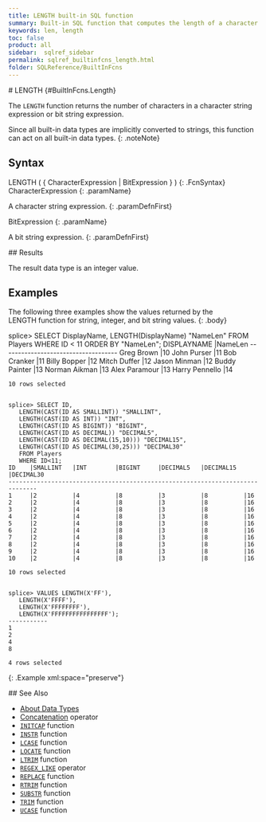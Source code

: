```yaml
---
title: LENGTH built-in SQL function
summary: Built-in SQL function that computes the length of a character or bit string expression
keywords: len, length
toc: false
product: all
sidebar:  sqlref_sidebar
permalink: sqlref_builtinfcns_length.html
folder: SQLReference/BuiltInFcns
---
```

<section>
<div class="TopicContent" data-swiftype-index="true" markdown="1">
# LENGTH   {#BuiltInFcns.Length}

The `LENGTH` function returns the number of characters in a character
string expression or bit string expression.

Since all built-in data types are implicitly converted to strings, this
function can act on all built-in data types.
{: .noteNote}

## Syntax

<div class="fcnWrapperWide" markdown="1">
    LENGTH ( { CharacterExpression | BitExpression } )
{: .FcnSyntax}

</div>
<div class="paramList" markdown="1">
CharacterExpression
{: .paramName}

A character string expression.
{: .paramDefnFirst}

BitExpression
{: .paramName}

A bit string expression.
{: .paramDefnFirst}

</div>
## Results

The result data type is an integer value.

## Examples

The following three examples show the values returned by the
LENGTH function for string, integer, and bit string values.
{: .body}

<div class="preWrapper" markdown="1">
    splice> SELECT DisplayName, LENGTH(DisplayName) "NameLen"
       FROM Players
       WHERE ID < 11
       ORDER BY "NameLen";
    DISPLAYNAME             |NameLen
    ------------------------------------
    Greg Brown              |10
    John Purser             |11
    Bob Cranker             |11
    Billy Bopper            |12
    Mitch Duffer            |12
    Jason Minman            |12
    Buddy Painter           |13
    Norman Aikman           |13
    Alex Paramour           |13
    Harry Pennello          |14
    
    10 rows selected
    
    
    splice> SELECT ID,
       LENGTH(CAST(ID AS SMALLINT)) "SMALLINT",
       LENGTH(CAST(ID AS INT)) "INT",
       LENGTH(CAST(ID AS BIGINT)) "BIGINT",
       LENGTH(CAST(ID AS DECIMAL)) "DECIMAL5",
       LENGTH(CAST(ID AS DECIMAL(15,10))) "DECIMAL15",
       LENGTH(CAST(ID AS DECIMAL(30,25))) "DECIMAL30"
       FROM Players
       WHERE ID<11;
    ID    |SMALLINT   |INT        |BIGINT     |DECIMAL5   |DECIMAL15  |DECIMAL30
    ------------------------------------------------------------------------------
    1     |2          |4          |8          |3          |8          |16
    2     |2          |4          |8          |3          |8          |16
    3     |2          |4          |8          |3          |8          |16
    4     |2          |4          |8          |3          |8          |16
    5     |2          |4          |8          |3          |8          |16
    6     |2          |4          |8          |3          |8          |16
    7     |2          |4          |8          |3          |8          |16
    8     |2          |4          |8          |3          |8          |16
    9     |2          |4          |8          |3          |8          |16
    10    |2          |4          |8          |3          |8          |16
    
    10 rows selected
    
    
    splice> VALUES LENGTH(X'FF'),
       LENGTH(X'FFFF'),
       LENGTH(X'FFFFFFFF'),
       LENGTH(X'FFFFFFFFFFFFFFFF');
    -----------
    1
    2
    4
    8
    
    4 rows selected
{: .Example xml:space="preserve"}

</div>
## See Also

* [About Data Types](sqlref_datatypes_numerictypes.html)
* [Concatenation](sqlref_builtinfcns_concat.html) operator
* [`INITCAP`](sqlref_builtinfcns_initcap.html) function
* [`INSTR`](sqlref_builtinfcns_instr.html) function
* [`LCASE`](sqlref_builtinfcns_lcase.html) function
* [`LOCATE`](sqlref_builtinfcns_locate.html) function
* [`LTRIM`](sqlref_builtinfcns_ltrim.html) function
* [`REGEX_LIKE`](sqlref_builtinfcns_regexplike.html) operator
* [`REPLACE`](sqlref_builtinfcns_replace.html) function
* [`RTRIM`](sqlref_builtinfcns_rtrim.html) function
* [`SUBSTR`](sqlref_builtinfcns_substr.html) function
* [`TRIM`](sqlref_builtinfcns_trim.html) function
* [`UCASE`](sqlref_builtinfcns_ucase.html) function

</div>
</section>

